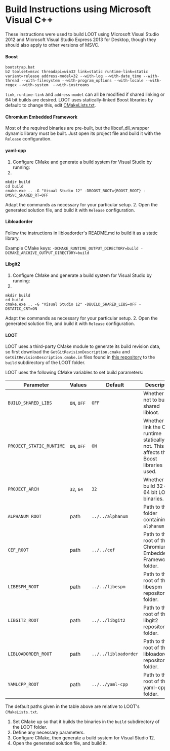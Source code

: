 # Build Instructions using Microsoft Visual C++

These instructions were used to build LOOT using Microsoft Visual Studio 2012 and Microsoft Visual Studio Express 2013 for Desktop, though they should also apply to other versions of MSVC.

#### Boost

```
bootstrap.bat
b2 toolset=msvc threadapi=win32 link=static runtime-link=static variant=release address-model=32 --with-log --with-date_time --with-thread --with-filesystem --with-program_options --with-locale --with-regex --with-system  --with-iostreams
```

`link`, `runtime-link` and `address-model` can all be modified if shared linking or 64 bit builds are desired. LOOT uses statically-linked Boost libraries by default: to change this, edit [CMakeLists.txt](../CMakeLists.txt).

#### Chromium Embedded Framework

Most of the required binaries are pre-built, but the libcef_dll_wrapper dynamic library must be built. Just open its project file and build it with the `Release` configuration.

#### yaml-cpp

1. Configure CMake and generate a build system for Visual Studio by running:
2.
  ```
  mkdir build
  cd build
  cmake.exe .. -G "Visual Studio 12" -DBOOST_ROOT={BOOST_ROOT} -DMSVC_SHARED_RT=OFF
  ```

  Adapt the commands as necessary for your particular setup.
2. Open the generated solution file, and build it with `Release` configuration.

#### Libloadorder

Follow the instructions in libloadorder's README.md to build it as a static library.

Example CMake keys: `-DCMAKE_RUNTIME_OUTPUT_DIRECTORY=build -DCMAKE_ARCHIVE_OUTPUT_DIRECTORY=build`

#### Libgit2

1. Configure CMake and generate a build system for Visual Studio by running:
2.
  ```
  mkdir build
  cd build
  cmake.exe .. -G "Visual Studio 12" -DBUILD_SHARED_LIBS=OFF -DSTATIC_CRT=ON
  ```

  Adapt the commands as necessary for your particular setup.
2. Open the generated solution file, and build it with `Release` configuration.

#### LOOT

LOOT uses a third-party CMake module to generate its build revision data, so first download the `GetGitRevisionDescription.cmake` and `GetGitRevisionDescription.cmake.in` files found in [this repository](https://github.com/rpavlik/cmake-modules) to the `build` subdirectory of the LOOT folder.

LOOT uses the following CMake variables to set build parameters:

Parameter | Values | Default |Description
----------|--------|---------|-----------
`BUILD_SHARED_LIBS` | `ON`, `OFF` | `OFF` | Whether or not to build a shared libloot.
`PROJECT_STATIC_RUNTIME` | `ON`, `OFF` | `ON` | Whether to link the C++ runtime statically or not. This also affects the Boost libraries used.
`PROJECT_ARCH` | `32`, `64` | `32` | Whether to build 32 or 64 bit LOOT binaries.
`ALPHANUM_ROOT` | path | `../../alphanum` | Path to the folder containing `alphanum.hpp`.
`CEF_ROOT` | path | `../../cef` | Path to the root of the Chromium Embedded Framework folder.
`LIBESPM_ROOT` | path | `../../libespm` | Path to the root of the libespm repository folder.
`LIBGIT2_ROOT` | path | `../../libgit2` | Path to the root of the libgit2 repository folder.
`LIBLOADORDER_ROOT` | path | `../../libloadorder` | Path to the root of the libloadorder repository folder.
`YAMLCPP_ROOT` | path | `../../yaml-cpp` | Path to the root of the yaml-cpp folder.

The default paths given in the table above are relative to LOOT's `CMakeLists.txt`.

1. Set CMake up so that it builds the binaries in the `build` subdirectory of the LOOT folder.
2. Define any necessary parameters.
3. Configure CMake, then generate a build system for Visual Studio 12.
4. Open the generated solution file, and build it.
